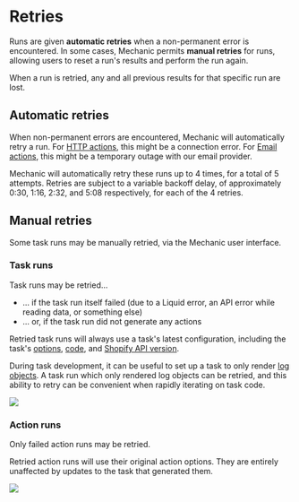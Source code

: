 # Retries

Runs are given **automatic retries** when a non-permanent error is encountered. In some cases, Mechanic permits **manual retries** for runs, allowing users to reset a run's results and perform the run again.

When a run is retried, any and all previous results for that specific run are lost.

## Automatic retries

When non-permanent errors are encountered, Mechanic will automatically retry a run. For [HTTP actions](../actions/http.md), this might be a connection error. For [Email actions](../actions/email.md), this might be a temporary outage with our email provider.

Mechanic will automatically retry these runs up to 4 times, for a total of 5 attempts. Retries are subject to a variable backoff delay, of approximately 0:30, 1:16, 2:32, and 5:08 respectively, for each of the 4 retries.

## Manual retries

Some task runs may be manually retried, via the Mechanic user interface.

### Task runs

Task runs may be retried...

* ... if the task run itself failed \(due to a Liquid error, an API error while reading data, or something else\)
* ... or, if the task run did not generate any actions

Retried task runs will always use a task's latest configuration, including the task's [options](../tasks/options/), [code](../tasks/code/), and [Shopify API version](../tasks/shopify-api-version.md).

During task development, it can be useful to set up a task to only render [log objects](../tasks/code/logging.md). A task run which only rendered log objects can be retried, and this ability to retry can be convenient when rapidly iterating on task code.

![](https://d33v4339jhl8k0.cloudfront.net/docs/assets/5ddd799f2c7d3a7e9ae472fc/images/5e1ae1f004286364bc93c3b2/5e1ae18594370.png)

### Action runs

Only failed action runs may be retried.

Retried action runs will use their original action options. They are entirely unaffected by updates to the task that generated them.

![](https://d33v4339jhl8k0.cloudfront.net/docs/assets/5ddd799f2c7d3a7e9ae472fc/images/5e1ae1f02c7d3a7e9ae61302/5e1ae185f0144.png)

